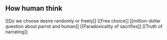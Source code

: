 ## How human think
[[Do we choose desire randomly or freely]]
[[Free choice]]
[[million-dollar question about parrot and human]]
[[Paradoxicality of sacrifies]]
[[Truth of narrating]]
